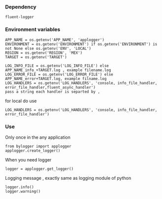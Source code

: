 ### Dependency 

```fluent-logger```

### Environment variables

```
APP_NAME = os.getenv('APP_NAME', 'applogger')
ENVIRONMENT = os.getenv('ENVIRONMENT') if os.getenv('ENVIRONMENT') is not None else os.getenv('ENV', 'LOCAL')
REGION = os.getenv('REGION', 'MEX')
TARGET = os.getenv('TARGET')
```

```LOG_LEVEL = os.getenv('LOG_LEVEL', 'INFO')
LOG_INFO_FILE = os.getenv('LOG_INFO_FILE') else APP_NAME_info_+TARGET.log , example filename.log
LOG_ERROR_FILE = os.getenv('LOG_ERROR_FILE') else APP_NAME_error+TARGET.log, example filname.log
LOG_HANDLERS = os.getenv('LOG_HANDLERS', 'console, info_file_handler, error_file_handler,fluent_async_handler')
pass a string each handler is separted by ,
```
for local do use 
```
LOG_HANDLERS = os.getenv('LOG_HANDLERS', 'console, info_file_handler, error_file_handler')
```
### Use 

Only once in the any application
```
from bylogger import applogger
applogger.create_logger()
```

When you need logger
```
logger = applogger.get_logger()

```

Logging message , exactly same as logging module of python
```
logger.info()
logger.warning()
```

